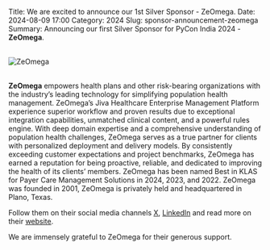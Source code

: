 Title: We are excited to announce our 1st Silver Sponsor - ZeOmega.
Date: 2024-08-09 17:00
Category: 2024
Slug: sponsor-announcement-zeomega
Summary: Announcing our first Silver Sponsor for PyCon India 2024 - **ZeOmega**.

<br>
<div class="text-center">
  <a href="https://www.zeomega.com/" target="_blank" style="border: none; text-decoration: none;">
    <img src="{static}/images/2024/sponsor-zeomega.png" alt="ZeOmega" class="img-fluid responsive-image">
  </a>
</div>
<br>

**ZeOmega** empowers health plans and other risk-bearing organizations with the industry’s leading technology for simplifying population health management. ZeOmega’s Jiva Healthcare Enterprise Management Platform experience superior workflow and proven results due to exceptional integration capabilities, unmatched clinical content, and a powerful rules engine. With deep domain expertise and a comprehensive understanding of population health challenges, ZeOmega serves as a true partner for clients with personalized deployment and delivery models. By consistently exceeding customer expectations and project benchmarks, ZeOmega has earned a reputation for being proactive, reliable, and dedicated to improving the health of its clients’ members. ZeOmega has been named Best in KLAS for Payer Care Management Solutions in 2024, 2023, and 2022. ZeOmega was founded in 2001, ZeOmega is privately held and headquartered in Plano, Texas.

Follow them on their social media channels [X](https://x.com/zeomega), [LinkedIn](https://www.linkedin.com/company/zeomega/) and read more on their [website](https://www.zeomega.com/).

We are immensely grateful to ZeOmega for their generous support.
